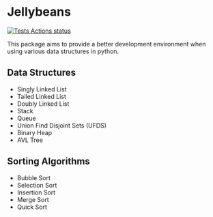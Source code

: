 # Jellybeans

[![Tests Actions status](https://github.com/Jcheez/Jellybeans/workflows/Tests/badge.svg)](https://github.com/Jcheez/Jellybeans/actions)

This package aims to provide a better development environment when using various data structures in python.

## Data Structures

- Singly Linked List
- Tailed Linked List
- Doubly Linked List
- Stack
- Queue
- Union Find Disjoint Sets (UFDS)
- Binary Heap
- AVL Tree

## Sorting Algorithms

- Bubble Sort
- Selection Sort
- Insertion Sort
- Merge Sort
- Quick Sort
